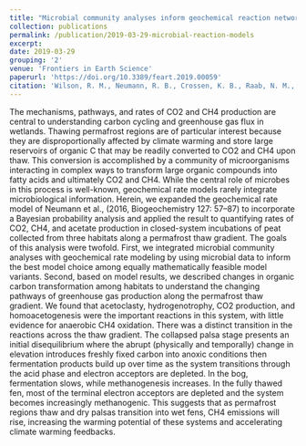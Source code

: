 ```yaml
---
title: "Microbial community analyses inform geochemical reaction network models for predicting pathways of greenhouse gas production"
collection: publications
permalink: /publication/2019-03-29-microbial-reaction-models
excerpt:
date: 2019-03-29
grouping: '2'
venue: 'Frontiers in Earth Science'
paperurl: 'https://doi.org/10.3389/feart.2019.00059'
citation: 'Wilson, R. M., Neumann, R. B., Crossen, K. B., Raab, N. M., <b>Hodgkins, S. B.</b>, Saleska, S. R., Bolduc, B., Woodcroft, B. J., Tyson, G. W., Chanton, J. P., &amp; Rich, V. I. (2019). Microbial community analyses inform geochemical reaction network models for predicting pathways of greenhouse gas production. <i>Front. Earth Sci.</i>, <i>7</i>, 59.'
---
```


The mechanisms, pathways, and rates of CO2 and CH4 production are central to understanding carbon cycling and greenhouse gas flux in wetlands. Thawing permafrost regions are of particular interest because they are disproportionally affected by climate warming and store large reservoirs of organic C that may be readily converted to CO2 and CH4 upon thaw. This conversion is accomplished by a community of microorganisms interacting in complex ways to transform large organic compounds into fatty acids and ultimately CO2 and CH4. While the central role of microbes in this process is well-known, geochemical rate models rarely integrate microbiological information. Herein, we expanded the geochemical rate model of Neumann et al., (2016, Biogeochemistry 127: 57–87) to incorporate a Bayesian probability analysis and applied the result to quantifying rates of CO2, CH4, and acetate production in closed-system incubations of peat collected from three habitats along a permafrost thaw gradient. The goals of this analysis were twofold. First, we integrated microbial community analyses with geochemical rate modeling by using microbial data to inform the best model choice among equally mathematically feasible model variants. Second, based on model results, we described changes in organic carbon transformation among habitats to understand the changing pathways of greenhouse gas production along the permafrost thaw gradient. We found that acetoclasty, hydrogenotrophy, CO2 production, and homoacetogenesis were the important reactions in this system, with little evidence for anaerobic CH4 oxidation. There was a distinct transition in the reactions across the thaw gradient. The collapsed palsa stage presents an initial disequilibrium where the abrupt (physically and temporally) change in elevation introduces freshly fixed carbon into anoxic conditions then fermentation products build up over time as the system transitions through the acid phase and electron acceptors are depleted. In the bog, fermentation slows, while methanogenesis increases. In the fully thawed fen, most of the terminal electron acceptors are depleted and the system becomes increasingly methanogenic. This suggests that as permafrost regions thaw and dry palsas transition into wet fens, CH4 emissions will rise, increasing the warming potential of these systems and accelerating climate warming feedbacks.
